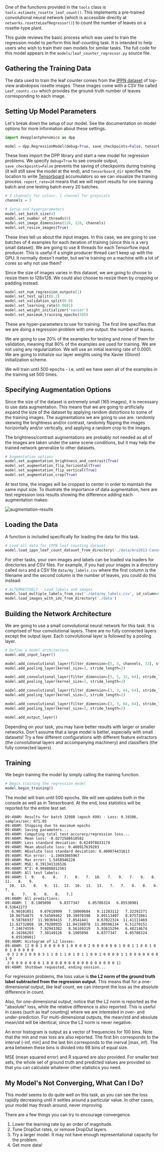One of the functions provided in the `tools` class is `tools.estimate_rosette_leaf_count()`. This implements a pre-trained convolutional neural network (which is accessible directly at `networks.rosetteLeafRegressor()`) to count the number of leaves on a rosette-type plant.

This guide reviews the basic process which was used to train the regression model to perform this leaf-counting task. It is intended to help users who wish to train their own models for similar tasks. The full code for this model appears in the `models/leaf_counter_regressor.py` source file.

## Gathering the Training Data

The data used to train the leaf counter comes from the [IPPN dataset](http://www.plant-phenotyping.org/datasets-home) of top-view arabidopsis rosette images. These images come with a CSV file called `Leaf_counts.csv` which provides the ground-truth number of leaves corresponding to each image.

## Setting Up Model Parameters

Let's break down the setup of our model. See the documentation on model options for more information about these settings.

```python
import deepplantphenomics as dpp

model = dpp.RegressionModel(debug=True, save_checkpoints=False, tensorboard_dir='/home/user/tensorlogs', report_rate=20)
```

These lines import the DPP library and start a new model for regression problems. We specify `debug=True` to see console output, `save_checkpoints=False` prevents the saving of checkpoints during training (it will still save the model at the end), and `tensorboard_dir` specifies the location to write [Tensorboard](https://www.tensorflow.org/how_tos/summaries_and_tensorboard/) accumulators so we can visualize the training process. `report_rate=20` means that we will report results for one training batch and one testing batch every 20 batches.

```python
# 3 channels for colour, 1 channel for greyscale
channels = 3

# Setup and hyperparameters
model.set_batch_size(4)
model.set_number_of_threads(8)
model.set_image_dimensions(128, 128, channels)
model.set_resize_images(True)
```

These lines tell us about the input images. In this case, we are going to use batches of 4 examples for each iteration of training (since this is a very small dataset). We are going to use 8 threads for each Tensorflow input producer. This is useful if a single producer thread can't keep up with the GPU. It normally doesn't matter, but we're training on a machine with a lot of cores so why not use them?

Since the size of images varies in this dataset, we are going to choose to resize them to 128x128. We could also choose to resize them by cropping or padding instead.

```python
model.set_num_regression_outputs(1)
model.set_test_split(0.2)
model.set_validation_split(0.0)
model.set_learning_rate(0.0001)
model.set_weight_initializer('xavier')
model.set_maximum_training_epochs(500)
```

These are hyper-parameters to use for training. The first line specifies that we are doing a regression problem with one output: the number of leaves.

We are going to use 20% of the examples for testing and none of them for validation, meaning that 80% of the examples are used for training. We are not using any regularization. We will use an initial learning rate of 0.0001. We are going to initialize our layer weights using the Xavier (Glorot) initialization scheme.

We will train until 500 epochs - i.e. until we have seen all of the examples in the training set 500 times.

## Specifying Augmentation Options

Since the size of the dataset is extremely small (165 images), it is necessary to use data augmentation. This means that we are going to artificially expand the size of the dataset by applying random distortions to some of the training images. The augmentations we are going to use are: randomly skewing the brightness and/or contrast, randomly flipping the images horizontally and/or vertically, and applying a random crop to the images.

The brightness/contrast augmentations are probably not needed as all of the images are taken under the same scene conditions, but it may help the trained network generalize to other datasets.

```python
# Augmentation options
model.set_augmentation_brightness_and_contrast(True)
model.set_augmentation_flip_horizontal(True)
model.set_augmentation_flip_vertical(True)
model.set_augmentation_crop(True)
```

At test time, the images will be cropped to center in order to maintain the same input size. To illustrate the importance of data augmentation, here are test regression loss results showing the difference adding each augmentation makes:

![augmentation-results](./leaf-counter-augmentation.png)

## Loading the Data

A function is included specifically for loading the data for this task.

```python
# Load all data for IPPN leaf counting dataset
model.load_ippn_leaf_count_dataset_from_directory('./data/Ara2013-Canon')
```

For other tasks, your own images and labels can be loaded via loaders for directories and CSV files. For example, if you had your images in a directory called `data` and a CSV file `data/my_labels.csv` where the first column is the filename and the second column is the number of leaves, you could do this instead:

```python
# ALTERNATIVELY - Load labels and images
model.load_multiple_labels_from_csv('./data/my_labels.csv', id_column=0)
model.load_images_with_ids_from_directory('./data')
```

## Building the Network Architecture

We are going to use a small convolutional neural network for this task. It is comprised of four convolutional layers. There are no fully connected layers except the output layer. Each convolutional layer is followed by a pooling layer.

```python
# Define a model architecture
model.add_input_layer()

model.add_convolutional_layer(filter_dimension=[5, 5, channels, 32], stride_length=1, activation_function='tanh')
model.add_pooling_layer(kernel_size=3, stride_length=2)

model.add_convolutional_layer(filter_dimension=[5, 5, 32, 64], stride_length=1, activation_function='tanh')
model.add_pooling_layer(kernel_size=3, stride_length=2)

model.add_convolutional_layer(filter_dimension=[3, 3, 64, 64], stride_length=1, activation_function='tanh')
model.add_pooling_layer(kernel_size=3, stride_length=2)

model.add_convolutional_layer(filter_dimension=[3, 3, 64, 64], stride_length=1, activation_function='tanh')
model.add_pooling_layer(kernel_size=3, stride_length=2)

model.add_output_layer()
```

Depending on your task, you may have better results with larger or smaller networks. Don't assume that a large model is better, especially with small datasets! Try a few different configurations with different feature extractors (the convolutional layers and accompanying machinery) and classifiers (the fully connected layers).

## Training

We begin training the model by simply calling the training function.

```python
# Begin training the regression model
model.begin_training()
```

The model will train until 500 epochs. We will see updates both in the console as well as in Tensorboard. At the end, loss statistics will be reported for the entire test set.

```
09:40AM: Results for batch 32980 (epoch 499) - Loss: 0.19386, samples/sec: 871.05
09:40AM: Stopping due to maximum epochs
09:40AM: Saving parameters...
09:40AM: Computing total test accuracy/regression loss...
09:40AM: Mean loss: -0.0272586610582
09:40AM: Loss standard deviation: 0.624978633174
09:40AM: Mean absolute loss: 0.480917639203
09:40AM: Absolute loss standard deviation: 0.400074431613
09:40AM: Min error: -1.19493865967
09:40AM: Max error: 1.5458946228
09:40AM: MSE: 0.391341326526
09:40AM: R^2: 0.904088812561
09:40AM: All test labels:
09:40AM: [  9.   6.   6.   7.   9.   7.  10.   7.   9.   7.   9.   8.  11.   8.   9.
  10.  13.   8.   9.  11.  13.  10.  11.  13.   7.   7.   8.   8.   6.   7.
   6.   7.   9.   6.   6.   7.]
09:40AM: All predictions:
09:40AM: [  8.1905098    6.8377347    6.05786324   6.85530901   9.53642273
   6.90101051   9.07618999   7.18060684   9.11283112   7.32292271
  10.06754875   9.54589462  10.39970398   8.09113407   8.87572861
   9.58766937  11.90369415   7.8541441    8.67022324  11.41111469
  11.82732868  10.79200935  11.04158878  11.80506134   6.51270151
   7.24674559   7.92943382   8.56169319   5.93615294   6.48214674
   6.16266203   7.30149126   8.1905098    6.8377347    6.05786324
   6.85530901]
09:40AM: Histogram of L2 losses:
09:40AM: [2 0 0 1 0 0 0 0 0 1 0 0 0 0 2 0 0 0 0 0 0 1 0 0 1 1 0 0 1 0 0 1 0 0 0 0 0
 0 3 2 0 2 0 0 0 3 1 1 0 1 1 0 1 0 1 1 0 0 1 0 0 0 0 1 1 0 0 0 0 0 0 0 1 0
 2 0 0 0 0 0 0 0 1 0 0 0 0 0 0 0 0 0 0 0 0 0 0 0 0 1]
09:40AM: Shutdown requested, ending session...
```

For regression problems, the loss value is **the L2 norm of the ground truth label subtracted from the regression output**. This means that for a one-dimensional output, like leaf count, we can interpret the loss as the absolute difference in count.

Also, for one-dimensional output, notice that the L2 norm is reported as the "absolute" loss, while the relative difference is also reported. This is useful in cases (such as leaf counting) where we are interested in over- and under-prediction. For multi-dimensional outputs, the mean/std and absolute mean/std will be identical, since the L2 norm is never negative.

An error histogram is output as a vector of frequencies for 100 bins. Note that the min and max loss are also reported. The first bin corresponds to the interval (-inf, min] and the last bin corresponds to the inerval [max, inf). The area between these bins is divided into 98 bins of equal size.

MSE (mean squared error) and R squared are also provided. For smaller test sets, the whole set of ground truth and predicted values are provided so that you can calculate whatever other statistics you need.

## My Model's Not Converging, What Can I Do?

This model seems to do quite well on this task, as you can see the loss rapidly decreasing until it settles around a particular value. In other cases, your model may thrash around, never improving.

There are a few things you can try to encourage convergence.

1. Lower the learning rate by an order of magnitude.
2. Tune DropOut rates, or remove DropOut layers.
3. Try a larger model. It may not have enough representational capacity for the problem.
4. Get more data!